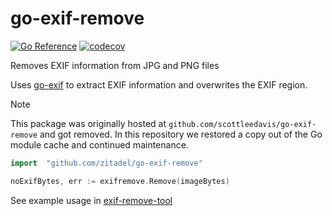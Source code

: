 # go-exif-remove

[![Go Reference](https://pkg.go.dev/badge/github.com/zitadel/exifremove.svg)](https://pkg.go.dev/github.com/zitadel/exifremove)
[![codecov](https://codecov.io/gh/zitadel/exifremove/graph/badge.svg?token=0Maqd3Crv0)](https://codecov.io/gh/zitadel/exifremove)

Removes EXIF information from JPG and PNG files

Uses [go-exif](https://github.com/dsoprea/go-exif) to extract EXIF information and overwrites the EXIF region.

> [!NOTE]  
> This package was originally hosted at `github.com/scottleedavis/go-exif-remove` and got removed.
> In this repository we restored a copy out of the Go module cache and continued maintenance.

```go
import 	"github.com/zitadel/go-exif-remove"

noExifBytes, err := exifremove.Remove(imageBytes)
```

See example usage in [exif-remove-tool](exif-remove-tool)

